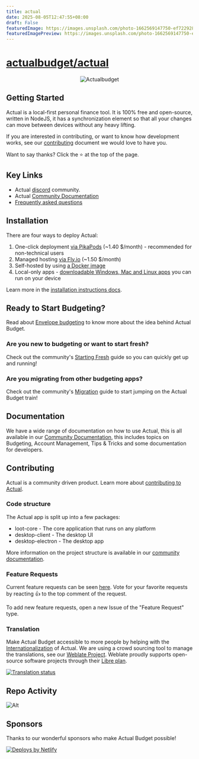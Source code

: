 ```yaml
---
title: actual
date: 2025-08-05T12:47:55+08:00
draft: False
featuredImage: https://images.unsplash.com/photo-1662569147750-ef722928ce08?ixid=M3w0NjAwMjJ8MHwxfHJhbmRvbXx8fHx8fHx8fDE3NTQzNjkyNTh8&ixlib=rb-4.1.0
featuredImagePreview: https://images.unsplash.com/photo-1662569147750-ef722928ce08?ixid=M3w0NjAwMjJ8MHwxfHJhbmRvbXx8fHx8fHx8fDE3NTQzNjkyNTh8&ixlib=rb-4.1.0
---
```


# [actualbudget/actual](https://github.com/actualbudget/actual)

<p align="center">
  <img src="/demo.png" alt="Actualbudget" />
</p>

## Getting Started

Actual is a local-first personal finance tool. It is 100% free and open-source, written in NodeJS, it has a synchronization element so that all your changes can move between devices without any heavy lifting.

If you are interested in contributing, or want to know how development works, see our [contributing](https://actualbudget.org/docs/contributing/) document we would love to have you.

Want to say thanks? Click the ⭐ at the top of the page.

## Key Links

- Actual [discord](https://discord.gg/pRYNYr4W5A) community.
- Actual [Community Documentation](https://actualbudget.org/docs)
- [Frequently asked questions](https://actualbudget.org/docs/faq)

## Installation

There are four ways to deploy Actual:

1. One-click deployment [via PikaPods](https://www.pikapods.com/pods?run=actual) (~1.40 $/month) - recommended for non-technical users
1. Managed hosting [via Fly.io](https://actualbudget.org/docs/install/fly) (~1.50 $/month)
1. Self-hosted by using [a Docker image](https://actualbudget.org/docs/install/docker)
1. Local-only apps - [downloadable Windows, Mac and Linux apps](https://actualbudget.org/download/) you can run on your device

Learn more in the [installation instructions docs](https://actualbudget.org/docs/install/).

## Ready to Start Budgeting?

Read about [Envelope budgeting](https://actualbudget.org/docs/getting-started/envelope-budgeting) to know more about the idea behind Actual Budget.

### Are you new to budgeting or want to start fresh?

Check out the community's [Starting Fresh](https://actualbudget.org/docs/getting-started/starting-fresh) guide so you can quickly get up and running!

### Are you migrating from other budgeting apps?

Check out the community's [Migration](https://actualbudget.org/docs/migration/) guide to start jumping on the Actual Budget train!

## Documentation

We have a wide range of documentation on how to use Actual, this is all available in our [Community Documentation](https://actualbudget.org/docs), this includes topics on Budgeting, Account Management, Tips & Tricks and some documentation for developers.

## Contributing

Actual is a community driven product. Learn more about [contributing to Actual](https://actualbudget.org/docs/contributing/).

### Code structure

The Actual app is split up into a few packages:

- loot-core - The core application that runs on any platform
- desktop-client - The desktop UI
- desktop-electron - The desktop app

More information on the project structure is available in our [community documentation](https://actualbudget.org/docs/contributing/project-details).

### Feature Requests

Current feature requests can be seen [here](https://github.com/actualbudget/actual/issues?q=is%3Aissue+label%3A%22needs+votes%22+sort%3Areactions-%2B1-desc).
Vote for your favorite requests by reacting :+1: to the top comment of the request.

To add new feature requests, open a new Issue of the "Feature Request" type.

### Translation

Make Actual Budget accessible to more people by helping with the [Internationalization](https://actualbudget.org/docs/contributing/i18n/) of Actual. We are using a crowd sourcing tool to manage the translations, see our [Weblate Project](https://hosted.weblate.org/projects/actualbudget/). Weblate proudly supports open-source software projects through their [Libre plan](https://weblate.org/en/hosting/#libre).

<a href="https://hosted.weblate.org/engage/actualbudget/">
<img src="https://hosted.weblate.org/widget/actualbudget/actual/287x66-grey.png" alt="Translation status" />
</a>

## Repo Activity

![Alt](https://repobeats.axiom.co/api/embed/e20537dd8b74956f86736726ccfbc6f0565bec22.svg 'Repobeats analytics image')

## Sponsors

Thanks to our wonderful sponsors who make Actual Budget possible!

<a href="https://www.netlify.com"> <img src="https://www.netlify.com/v3/img/components/netlify-color-accent.svg" alt="Deploys by Netlify" /> </a>
